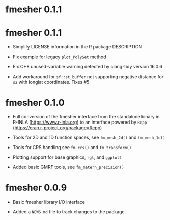 # fmesher 0.1.1

# fmesher 0.1.1

* Simplify LICENSE information in the R package DESCRIPTION

* Fix example for legacy `plot_PolySet` method

* Fix C++ unused-variable warning detected by clang-tidy version 16.0.6

* Add workaround for `sf::st_buffer` not supporting negative distance
  for `s2` with longlat coordinates. Fixes #5

# fmesher 0.1.0

* Full conversion of the fmesher interface from the standalone binary in R-INLA
  (https://www.r-inla.org) to an interface powered by `Rcpp`
  (https://cran.r-project.org/package=Rcpp)

* Tools for 2D and 1D function spaces, see `fm_mesh_2d()` and `fm_mesh_1d()`

* Tools for CRS handling see `fm_crs()` and `fm_transform()`

* Plotting support for base graphics, `rgl`, and `ggplot2`

* Added basic GMRF tools, see `fm_matern_precision()`

# fmesher 0.0.9

* Basic fmesher library I/O interface

* Added a `NEWS.md` file to track changes to the package.
